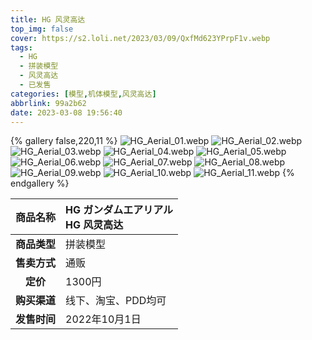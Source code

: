 ```yaml
---
title: HG 风灵高达
top_img: false
cover: https://s2.loli.net/2023/03/09/QxfMd623YPrpF1v.webp
tags:
  - HG
  - 拼装模型
  - 风灵高达
  - 已发售
categories: [模型,机体模型,风灵高达]
abbrlink: 99a2b62
date: 2023-03-08 19:56:40
---
```


{% gallery false,220,11 %}
![HG_Aerial_01.webp](https://s2.loli.net/2023/03/09/iZ8R3nNjxDMrE4J.webp)
![HG_Aerial_02.webp](https://s2.loli.net/2023/03/09/SiIsyC8ezgTfEa7.webp)
![HG_Aerial_03.webp](https://s2.loli.net/2023/03/09/8MYw7jlkC9fnBAa.webp)
![HG_Aerial_04.webp](https://s2.loli.net/2023/03/09/BsMQySoaiZkGp12.webp)
![HG_Aerial_05.webp](https://s2.loli.net/2023/03/09/pij9Ofo2u3Fxn8G.webp)
![HG_Aerial_06.webp](https://s2.loli.net/2023/03/09/rIxMfscHzAumk1p.webp)
![HG_Aerial_07.webp](https://s2.loli.net/2023/03/09/FTPUhHNS548BWJo.webp)
![HG_Aerial_08.webp](https://s2.loli.net/2023/03/09/YWg9eiCBlM3v6Vz.webp)
![HG_Aerial_09.webp](https://s2.loli.net/2023/03/09/5coPCv7kpRx4NWX.webp)
![HG_Aerial_10.webp](https://s2.loli.net/2023/03/09/iCdT8DNa36WVsBc.webp)
![HG_Aerial_11.webp](https://s2.loli.net/2023/03/09/QxfMd623YPrpF1v.webp)
{% endgallery %}

| **商品名称** | HG ガンダムエアリアル<br>HG 风灵高达 |
|:---:|:---|
| **商品类型** | 拼装模型 |
| **售卖方式** | 通贩 |
| **定价** | 1300円 |
| **购买渠道** | 线下、淘宝、PDD均可 |
| **发售时间** | 2022年10月1日 |